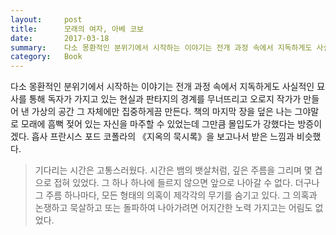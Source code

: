 ```yaml
---
layout:     post
title:      모래의 여자, 아베 코보
date:       2017-03-18
summary:    다소 몽환적인 분위기에서 시작하는 이야기는 전개 과정 속에서 지독하게도 사실적인 묘사를 통해 독자가 가지고 있는 현실과 판타지의 경계를 무너뜨리고 오로지 작가가 만들어 낸 가상의 공간 그 자체에만 집중하게끔 만든다. 책의 마지막 장을 덮은 나는 그야말로 모래에 흠뻑 젖어 있는 자신을 마주할 수 있었는데 그만큼 몰입도가 강했다는 방증이겠다. 흡사 프란시스 포드 코폴라의 《지옥의 묵시록》을 보고나서 받은 느낌과 비슷했다.
category:   Book
---
```


다소 몽환적인 분위기에서 시작하는 이야기는 전개 과정 속에서 지독하게도 사실적인 묘사를 통해 독자가 가지고 있는 현실과 판타지의 경계를 무너뜨리고 오로지 작가가 만들어 낸 가상의 공간 그 자체에만 집중하게끔 만든다. 책의 마지막 장을 덮은 나는 그야말로 모래에 흠뻑 젖어 있는 자신을 마주할 수 있었는데 그만큼 몰입도가 강했다는 방증이겠다. 흡사 프란시스 포드 코폴라의 《지옥의 묵시록》을 보고나서 받은 느낌과 비슷했다.

> 기다리는 시간은 고통스러웠다. 시간은 뱀의 뱃살처럼, 깊은 주름을 그리며 몇 겹으로 접혀 있었다. 그 하나 하나에 들르지 않으면 앞으로 나아갈 수 없다. 더구나 그 주름 하나마다, 모든 형태의 의혹이 제각각의 무기를 숨기고 있다. 그 의혹과 논쟁하고 묵살하고 또는 돌파하여 나아가려면 어지간한 노력 가지고는 어림도 없었다.
